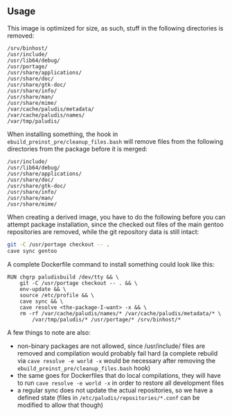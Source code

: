 ## Usage

This image is optimized for size, as such, stuff in the following
directories is removed:
```
/srv/binhost/
/usr/include/
/usr/lib64/debug/
/usr/portage/
/usr/share/applications/
/usr/share/doc/
/usr/share/gtk-doc/
/usr/share/info/
/usr/share/man/
/usr/share/mime/
/var/cache/paludis/metadata/
/var/cache/paludis/names/
/var/tmp/paludis/
```

When installing something, the hook in `ebuild_preinst_pre/cleanup_files.bash`
will remove files from the following directories from the package before
it is merged:
```
/usr/include/
/usr/lib64/debug/
/usr/share/applications/
/usr/share/doc/
/usr/share/gtk-doc/
/usr/share/info/
/usr/share/man/
/usr/share/mime/
```

When creating a derived image, you have to do the following before
you can attempt package installation, since the checked out files
of the main gentoo repositories are removed, while the git repository
data is still intact:
```sh
git -C /usr/portage checkout -- .
cave sync gentoo
```

A complete Dockerfile command to install something could look like this:
```
RUN chgrp paludisbuild /dev/tty && \
	git -C /usr/portage checkout -- . && \
	env-update && \
	source /etc/profile && \
	cave sync && \
	cave resolve <the-package-I-want> -x && \
	rm -rf /var/cache/paludis/names/* /var/cache/paludis/metadata/* \
		/var/tmp/paludis/* /usr/portage/* /srv/binhost/*
```

A few things to note are also:
* non-binary packages are not allowed, since /usr/include/ files are removed and compilation would probably fail hard (a complete rebuild via `cave resolve -e world -x` would be necessary after removing the `ebuild_preinst_pre/cleanup_files.bash` hook)
* the same goes for Dockerfiles that do local compilations, they will have to run `cave resolve -e world -x` in order to restore all development files
* a regular sync does not update the actual repositories, so we have a defined state (files in `/etc/paludis/repositories/*.conf` can be modified to allow that though)
